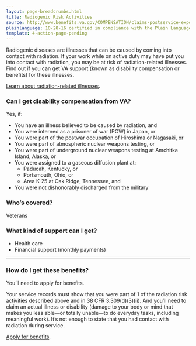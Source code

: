 ```yaml
---
layout: page-breadcrumbs.html
title: Radiogenic Risk Activities
source: http://www.benefits.va.gov/COMPENSATION/claims-postservice-exposures-environmental_hazards.asp,http://www.benefits.va.gov/COMPENSATION/claims-postservice-exposures-radiogenic_diseases.asp
plainlanguage: 10-28-16 certified in compliance with the Plain Language Act
template: 4-action-page-pending
---
```


Radiogenic diseases are illnesses that can be caused by coming into contact with radiation. If your work while on active duty may have put you into contact with radiation, you may be at risk of radiation-related illnesses. Find out if you can get VA support (known as disability compensation or benefits) for these illnesses. 

[Learn about radiation-related illnesses]( http://www.ecfr.gov/cgi-bin/text-idx?rgn=div5&node=38:1.0.1.1.4#se38.1.3_1309). 

<div class="call-out" markdown="1">

### Can I get disability compensation from VA?

Yes, if:

- You have an illness believed to be caused by radiation, and
- You were interned as a prisoner of war (POW) in Japan, or
- You were part of the postwar occupation of Hiroshima or Nagasaki, or
- You were part of atmospheric nuclear weapons testing, or
- You were part of underground nuclear weapons testing at Amchitka Island, Alaska, or
- You were assigned to a gaseous diffusion plant at: 
  - Paducah, Kentucky, or
  - Portsmouth, Ohio, or
  - Area K-25 at Oak Ridge, Tennessee, and 
- You were not dishonorably discharged from the military


### Who’s covered?
Veterans

</div>

### What kind of support can I get?

- Health care
- Financial support (monthly payments)

------

### How do I get these benefits?

You’ll need to apply for benefits.

Your service records must show that you were part of 1 of the radiation risk activities described above and in 38 CFR 3.309(d)(3)(ii). And you’ll need to claim an actual illness or disability (damage to your body or mind that makes you less able—or totally unable—to do everyday tasks, including meaningful work). It’s not enough to state that you had contact with radiation during service.

[Apply for benefits](https://www.vets.gov/disability-benefits/apply-for-benefits/).
